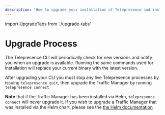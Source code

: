 ```yaml
---
description: "How to upgrade your installation of Telepresence and install previous versions."
---
```


import UpgradeTabs from './upgrade-tabs'

# Upgrade Process
The Telepresence CLI will periodically check for new versions and notify you when an upgrade is available.  Running the same commands used for installation will replace your current binary with the latest version.

<UpgradeTabs/>

After upgrading your CLI you must stop any live Telepresence processes by issuing `telepresence quit`, then upgrade the Traffic Manager by running `telepresence connect`

**Note** that if the Traffic Manager has been installed via Helm, `telepresence connect` will never upgrade it. If you wish to upgrade a Traffic Manager that was installed via the Helm chart, please see the [the Helm documentation](../helm#upgrading-the-traffic-manager)
